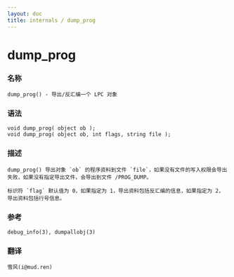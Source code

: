 ```yaml
---
layout: doc
title: internals / dump_prog
---
```

# dump_prog

### 名称

    dump_prog() - 导出/反汇编一个 LPC 对象

### 语法

    void dump_prog( object ob );
    void dump_prog( object ob, int flags, string file );

### 描述


    dump_prog() 导出对象 `ob` 的程序资料到文件 `file`，如果没有文件的写入权限会导出失败，如果没有指定导出文件，会导出到文件 /PROG_DUMP。

    标识符 `flag` 默认值为 0，如果指定为 1，导出资料包括反汇编的信息，如果指定为 2，导出资料包括行号信息。

### 参考

    debug_info(3), dumpallobj(3)

### 翻译

    雪风(i@mud.ren)
